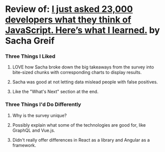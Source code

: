# Review of: [I just asked 23,000 developers what they think of JavaScript. Here’s what I learned.](https://medium.freecodecamp.org/i-just-asked-23-000-developers-what-they-think-of-javascript-heres-what-i-learned-9a06b61998fa) by Sacha Greif

### Three Things I Liked

1. LOVE how Sacha broke down the big takeaways from the survey into bite-sized chunks with corresponding charts to display results.

2. Sacha was good at not letting data mislead people with false positives.

3. Like the "What's Next" section at the end.

### Three Things I'd Do Differently

1. Why is the survey unique?

2. Possibly explain what some of the technologies are good for, like GraphQL and Vue.js.

3. Didn't really offer differences in React as a library and Angular as a framework.
